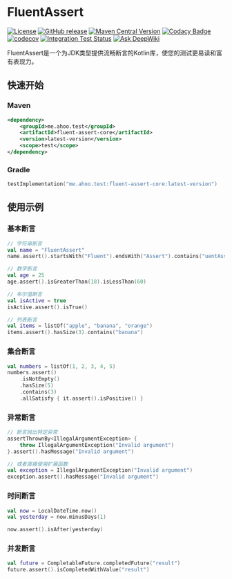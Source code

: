 # FluentAssert

[![License](https://img.shields.io/badge/license-Apache%202-4EB1BA.svg)](https://github.com/Ahoo-Wang/FluentAssert/blob/main/LICENSE)
[![GitHub release](https://img.shields.io/github/release/Ahoo-Wang/FluentAssert.svg)](https://github.com/Ahoo-Wang/FluentAssert/releases)
[![Maven Central Version](https://img.shields.io/maven-central/v/me.ahoo.test/fluent-assert-core)](https://central.sonatype.com/artifact/me.ahoo.test/fluent-assert-core)
[![Codacy Badge](https://app.codacy.com/project/badge/Grade/d58ca7a79749493ebb48d423e73b6e1d)](https://app.codacy.com/gh/Ahoo-Wang/FluentAssert/dashboard?utm_source=gh&utm_medium=referral&utm_content=&utm_campaign=Badge_grade)
[![codecov](https://codecov.io/gh/Ahoo-Wang/FluentAssert/graph/badge.svg?token=iXUP7NXHSc)](https://codecov.io/gh/Ahoo-Wang/FluentAssert)
[![Integration Test Status](https://github.com/Ahoo-Wang/FluentAssert/actions/workflows/codecov.yml/badge.svg)](https://github.com/Ahoo-Wang/FluentAssert)
[![Ask DeepWiki](https://deepwiki.com/badge.svg)](https://deepwiki.com/Ahoo-Wang/FluentAssert)

FluentAssert是一个为JDK类型提供流畅断言的Kotlin库，使您的测试更易读和富有表现力。

## 快速开始

### Maven

```xml
<dependency>
    <groupId>me.ahoo.test</groupId>
    <artifactId>fluent-assert-core</artifactId>
    <version>latest-version</version>
    <scope>test</scope>
</dependency>
```

### Gradle

```kotlin
testImplementation("me.ahoo.test:fluent-assert-core:latest-version")
```

## 使用示例

### 基本断言

```kotlin
// 字符串断言
val name = "FluentAssert"
name.assert().startsWith("Fluent").endsWith("Assert").contains("uentAss")

// 数字断言
val age = 25
age.assert().isGreaterThan(18).isLessThan(60)

// 布尔值断言
val isActive = true
isActive.assert().isTrue()

// 列表断言
val items = listOf("apple", "banana", "orange")
items.assert().hasSize(3).contains("banana")
```

### 集合断言

```kotlin
val numbers = listOf(1, 2, 3, 4, 5)
numbers.assert()
    .isNotEmpty()
    .hasSize(5)
    .contains(3)
    .allSatisfy { it.assert().isPositive() }
```

### 异常断言

```kotlin
// 断言抛出特定异常
assertThrownBy<IllegalArgumentException> {
    throw IllegalArgumentException("Invalid argument")
}.assert().hasMessage("Invalid argument")

// 或者直接使用扩展函数
val exception = IllegalArgumentException("Invalid argument")
exception.assert().hasMessage("Invalid argument")
```

### 时间断言

```kotlin
val now = LocalDateTime.now()
val yesterday = now.minusDays(1)

now.assert().isAfter(yesterday)
```

### 并发断言

```kotlin
val future = CompletableFuture.completedFuture("result")
future.assert().isCompletedWithValue("result")
```